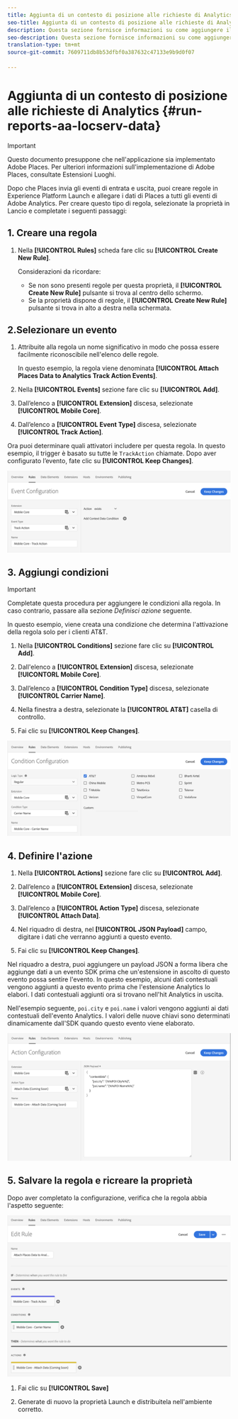 ```yaml
---
title: Aggiunta di un contesto di posizione alle richieste di Analytics
seo-title: Aggiunta di un contesto di posizione alle richieste di Analytics
description: Questa sezione fornisce informazioni su come aggiungere il contesto della posizione alle richieste di Analytics.
seo-description: Questa sezione fornisce informazioni su come aggiungere il contesto della posizione alle richieste di Analytics.
translation-type: tm+mt
source-git-commit: 7609711db8b53dfbf0a387632c47133e9b9d0f07

---
```



# Aggiunta di un contesto di posizione alle richieste di Analytics {#run-reports-aa-locserv-data}

>[!IMPORTANT]
>
>Questo documento presuppone che nell'applicazione sia implementato Adobe Places. Per ulteriori informazioni sull'implementazione di Adobe Places, consultate Estensioni [](/help/places-ext-aep-sdks/places-extension/places-extension.md)Luoghi.

Dopo che Places invia gli eventi di entrata e uscita, puoi creare regole in Experience Platform Launch e allegare i dati di Places a tutti gli eventi di Adobe Analytics. Per creare questo tipo di regola, selezionate la proprietà in Lancio e completate i seguenti passaggi:

## 1. Creare una regola

1. Nella **[!UICONTROL Rules]** scheda fare clic su **[!UICONTROL Create New Rule]**.

   Considerazioni da ricordare:
   * Se non sono presenti regole per questa proprietà, il **[!UICONTROL Create New Rule]** pulsante si trova al centro dello schermo.
   * Se la proprietà dispone di regole, il **[!UICONTROL Create New Rule]** pulsante si trova in alto a destra nella schermata.

## 2.Selezionare un evento

1. Attribuite alla regola un nome significativo in modo che possa essere facilmente riconoscibile nell'elenco delle regole.

   In questo esempio, la regola viene denominata **[!UICONTROL Attach Places Data to Analytics Track Action Events]**.

1. Nella **[!UICONTROL Events]** sezione fare clic su **[!UICONTROL Add]**.

1. Dall’elenco a **[!UICONTROL Extension]** discesa, selezionate **[!UICONTROL Mobile Core]**.

1. Dall’elenco a **[!UICONTROL Event Type]** discesa, selezionate **[!UICONTROL Track Action]**.

Ora puoi determinare quali attivatori includere per questa regola. In questo esempio, il trigger è basato su tutte le `TrackAction` chiamate. Dopo aver configurato l’evento, fate clic su **[!UICONTROL Keep Changes]**.

!["create a event"](/help/assets/ad-setEvent_use-analytics-data.png)


## 3. Aggiungi condizioni

>[!IMPORTANT]
>
>Completate questa procedura per aggiungere le condizioni alla regola. In caso contrario, passare alla sezione *Definisci azione* seguente.

In questo esempio, viene creata una condizione che determina l'attivazione della regola solo per i clienti AT&amp;T.

1. Nella **[!UICONTROL Conditions]** sezione fare clic su **[!UICONTROL Add]**.

1. Dall'elenco a **[!UICONTROL Extension]** discesa, selezionate **[!UICONTORL Mobile Core]**.

1. Dall’elenco a **[!UICONTROL Condition Type]** discesa, selezionate **[!UICONTROL Carrier Name]**.

1. Nella finestra a destra, selezionate la **[!UICONTROL AT&T]** casella di controllo.

1. Fai clic su **[!UICONTROL Keep Changes]**.

!["create una condizione"](/help/assets/ad-setCondition_use-analytics-data.png)

## 4. Definire l'azione

1. Nella **[!UICONTROL Actions]** sezione fare clic su **[!UICONTROL Add]**.

1. Dall’elenco a **[!UICONTROL Extension]** discesa, selezionate **[!UICONTROL Mobile Core]**.

1. Dall’elenco a **[!UICONTROL Action Type]** discesa, selezionate **[!UICONTROL Attach Data]**.

1. Nel riquadro di destra, nel **[!UICONTROL JSON Payload]** campo, digitare i dati che verranno aggiunti a questo evento.

1. Fai clic su **[!UICONTROL Keep Changes]**.

Nel riquadro a destra, puoi aggiungere un payload JSON a forma libera che aggiunge dati a un evento SDK prima che un'estensione in ascolto di questo evento possa sentire l'evento. In questo esempio, alcuni dati contestuali vengono aggiunti a questo evento prima che l'estensione Analytics lo elabori. I dati contestuali aggiunti ora si trovano nell'hit Analytics in uscita.

Nell'esempio seguente, `poi.city` e `poi.name` i valori vengono aggiunti ai dati contestuali dell'evento Analytics. I valori delle nuove chiavi sono determinati dinamicamente dall'SDK quando questo evento viene elaborato.

!["create un'azione"](/help/assets/ad-setAction_use-analytics-data.png)

## 5. Salvare la regola e ricreare la proprietà

Dopo aver completato la configurazione, verifica che la regola abbia l'aspetto seguente:

!["la regola è completa."](/help/assets/ad-ruleComplete_use-analytics-data.png)

1. Fai clic su **[!UICONTROL Save]**

1. Generate di nuovo la proprietà Launch e distribuitela nell'ambiente corretto.
